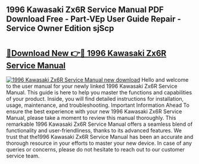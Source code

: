 ## 1996 Kawasaki Zx6R Service Manual PDF Download Free - Part-VEp User Guide Repair - Service Owner Edition sjScp

# <h2><a href="http://bc44116.oget.top/?id=1996+Kawasaki+Zx6R+Service+Manual">🔗Download New 👉🔴 1996 Kawasaki Zx6R Service Manual</a></h2>

[![1996 Kawasaki Zx6R Service Manual new download](https://i.imgur.com/5g1atiW.png)](http://bc44116.oget.top/?id=1996+Kawasaki+Zx6R+Service+Manual)
Hello and welcome to the user manual for your newly linked 1996 Kawasaki Zx6R Service Manual. This guide is here to help you master the functions and capabilities of your product. Inside, you will find detailed instructions for installation, usage, maintenance, and troubleshooting. Important Information Ahead To ensure the best experience with your new 1996 Kawasaki Zx6R Service Manual, please take a moment to review this manual thoroughly. This remarkable 1996 Kawasaki Zx6R Service Manual offers a seamless blend of functionality and user-friendliness, thanks to its advanced features. We trust that the1996 Kawasaki Zx6R Service Manual has been an accurate and thorough resource in your efforts to master your new device. In case of any queries or concerns, please do not hesitate to reach out to our customer service team.
